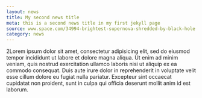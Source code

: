 ```yaml
---
layout: news
title: My second news title
meta: this is a second news title in my first jekyll page
source: www.space.com/34994-brightest-supernova-shredded-by-black-hole.html
category: news
---
```


2Lorem ipsum dolor sit amet, consectetur adipisicing elit, sed do eiusmod tempor incididunt ut labore et dolore magna aliqua. Ut enim ad minim veniam, quis nostrud exercitation ullamco laboris nisi ut aliquip ex ea commodo consequat. Duis aute irure dolor in reprehenderit in voluptate velit esse cillum dolore eu fugiat nulla pariatur. Excepteur sint occaecat cupidatat non proident, sunt in culpa qui officia deserunt mollit anim id est laborum.
